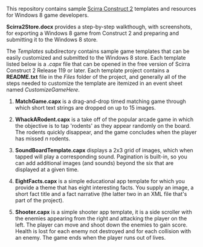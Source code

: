 This repository contains sample [Scirra Construct 2](http://scirra.com/construct2) templates and resources for Windows 8 game developers.

**Scirra2Store.docx** provides a step-by-step walkthough, with screenshots, for exporting a Windows 8 game from Construct 2 and preparing and submitting it to the Windows 8 store.

The *Templates* subdirectory contains sample game templates that can be easily customized and submitted to the Windows 8 store. Each template listed below is a *.capx* file that can be opened in the free version of Scirra Construct 2 Release 119 or later.  Each template project contains a **README.txt** file in the *Files* folder of the project, and generally all of the steps needed to customize the template are itemized in an event sheet named *CustomizeGameHere*.

1.  **MatchGame.capx** is a drag-and-drop timed matching game through which short text strings are dropped on up to 15 images.

2.  **WhackARodent.capx** is a take off of the popular arcade game in which the objective is to tap 'rodents' as they appear randomly on the board. The rodents quickly disappear, and the game concludes when the player has missed *n* rodents.

3.  **SoundBoardTemplate.capx** displays a 2x3 grid of images, which when tapped will play a corresponding sound. Pagination is built-in, so you can add additional images (and sounds) beyond the six that are displayed at a given time. 

4.  **EightFacts.capx** is a simple educational app template for which you provide a theme that has eight interesting facts. You supply an image, a short fact title and a fact narrative (the latter two in an XML file that's part of the project).

4.  **Shooter.capx** is a simple shooter app template, it is a side scroller with the enemies appearing from the right and attacking the player on the left. The player can move and shoot down the enemies to gain score. Health is lost for each enemy not destroyed and for each collision with an enemy. The game ends when the player runs out of lives.
